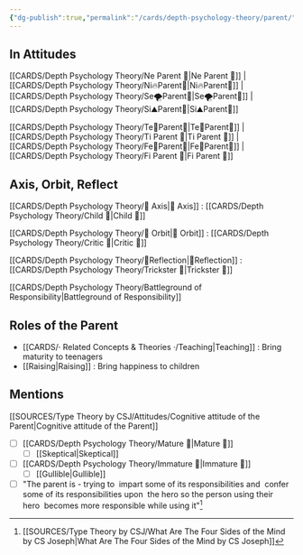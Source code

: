 ```yaml
---
{"dg-publish":true,"permalink":"/cards/depth-psychology-theory/parent/","noteIcon":"","created":"2022-12-27T21:12:34.561+01:00","updated":"2023-04-20T21:45:05.472+02:00"}
---
```



## In Attitudes

[[CARDS/Depth Psychology Theory/Ne Parent 🤨\|Ne Parent 🤨]] | [[CARDS/Depth Psychology Theory/Ni🔥Parent🤨\|Ni🔥Parent🤨]] | [[CARDS/Depth Psychology Theory/Se🌪️Parent🤨\|Se🌪️Parent🤨]] | [[CARDS/Depth Psychology Theory/Si⛰️Parent🤨\|Si⛰️Parent🤨]]

[[CARDS/Depth Psychology Theory/Te🏹Parent🤨\|Te🏹Parent🤨]] | [[CARDS/Depth Psychology Theory/Ti Parent 🤨\|Ti Parent 🤨]] | [[CARDS/Depth Psychology Theory/Fe💉Parent🤨\|Fe💉Parent🤨]] | [[CARDS/Depth Psychology Theory/Fi Parent 🤨\|Fi Parent 🤨]]

## Axis, Orbit, Reflect

[[CARDS/Depth Psychology Theory/🧲 Axis\|🧲 Axis]] : [[CARDS/Depth Psychology Theory/Child 👼\|Child 👼]]

[[CARDS/Depth Psychology Theory/🔄 Orbit\|🔄 Orbit]] : [[CARDS/Depth Psychology Theory/Critic 🤔\|Critic 🤔]]

[[CARDS/Depth Psychology Theory/🔀Reflection\|🔀Reflection]] : [[CARDS/Depth Psychology Theory/Trickster 🤡\|Trickster 🤡]]

[[CARDS/Depth Psychology Theory/Battleground of Responsibility\|Battleground of Responsibility]]

## Roles of the Parent

- [[CARDS/· Related Concepts & Theories ·/Teaching\|Teaching]] : Bring maturity to teenagers
- [[Raising\|Raising]] : Bring happiness to children 

## Mentions

 [[SOURCES/Type Theory by CSJ/Attitudes/Cognitive attitude of the Parent\|Cognitive attitude of the Parent]] 
- [ ] [[CARDS/Depth Psychology Theory/Mature 🐢\|Mature 🐢]]
	- [ ] [[Skeptical\|Skeptical]]
- [ ] [[CARDS/Depth Psychology Theory/Immature 🐎\|Immature 🐎]]
	- [ ] [[Gullible\|Gullible]]
- [ ] "The parent is - trying to  impart some of its responsibilities and  confer some of its responsibilities upon  the hero so the person using their hero  becomes more responsible while using it"[^1]

[^1]: [[SOURCES/Type Theory by CSJ/What Are The Four Sides of the Mind by CS Joseph\|What Are The Four Sides of the Mind by CS Joseph]]